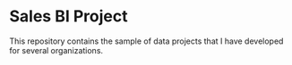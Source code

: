 # Sales BI Project
This repository contains the sample of data projects that I have developed for several organizations.

